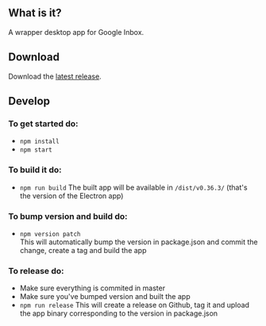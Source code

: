 ## What is it?
A wrapper desktop app for Google Inbox.

## Download
Download the [latest release](https://github.com/martinlissmyr/deskbox/releases/latest).

## Develop

### To get started do:  
* `npm install`  
* `npm start`

### To build it do:
* `npm run build`
The built app will be available in `/dist/v0.36.3/` (that's the version of the Electron app)

### To bump version and build do:
* `npm version patch`  
This will automatically bump the version in package.json and commit the change, create a tag and build the app

### To release do:
* Make sure everything is commited in master
* Make sure you've bumped version and built the app
* `npm run release`
This will create a release on Github, tag it and upload the app binary corresponding to the version in package.json
